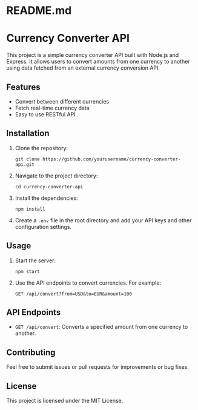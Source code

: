 # README.md

# Currency Converter API

This project is a simple currency converter API built with Node.js and Express. It allows users to convert amounts from one currency to another using data fetched from an external currency conversion API.

## Features

- Convert between different currencies
- Fetch real-time currency data
- Easy to use RESTful API

## Installation

1. Clone the repository:
   ```
   git clone https://github.com/yourusername/currency-converter-api.git
   ```

2. Navigate to the project directory:
   ```
   cd currency-converter-api
   ```

3. Install the dependencies:
   ```
   npm install
   ```

4. Create a `.env` file in the root directory and add your API keys and other configuration settings.

## Usage

1. Start the server:
   ```
   npm start
   ```

2. Use the API endpoints to convert currencies. For example:
   ```
   GET /api/convert?from=USD&to=EUR&amount=100
   ```

## API Endpoints

- `GET /api/convert`: Converts a specified amount from one currency to another.

## Contributing

Feel free to submit issues or pull requests for improvements or bug fixes.

## License

This project is licensed under the MIT License.
